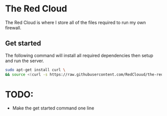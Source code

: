 # The Red Cloud

The Red Cloud is where I store all of the files required to run my own firewall.

## Get started

The following command will install all required dependencies then setup and run the server.

```bash
sudo apt-get install curl \
&& source <(curl -s https://raw.githubusercontent.com/RedClouud/the-red-cloud/automate-deployment/start-all.sh)
```

# TODO:

- Make the get started command one line
